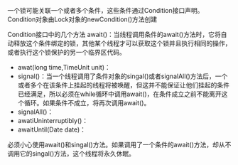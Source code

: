 一个锁可能关联一个或者多个条件，这些条件通过Condition接口声明。
Condition对象由Lock对象的newCondition()方法创建

Condition接口中的几个方法
await()：当线程调用条件的await()方法时，它将自动释放这个条件绑定的锁，其他某个线程才可以获取这个锁并且执行相同的操作，或者执行这个锁保护的另一个临界区代码。
* awat(long time,TimeUnit unit)：
* signal()：当一个线程调用了条件对象的singal()或者signalAll()方法后，一个或者多个在该条件上挂起的线程将被唤醒，但这并不能保证让他们挂起的条件已经满足，所以必须在while循环中调用await()，在条件成立之前不能离开这个循环。如果条件不成立，将再次调用await()。
* signalAll()：
* awatiUninterruptibly()：
* awaitUntil(Date date)：

必须小心使用await()和singal()方法。如果调用了一个条件的await()方法，却从不调用它的singal()方法，这个线程将永久休眠。

